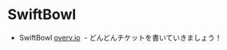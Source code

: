 # SwiftBowl

- SwiftBowl [overv.io](https://overv.io/Superbowl-tibet/SwiftBowl/)
  - どんどんチケットを書いていきましょう！
